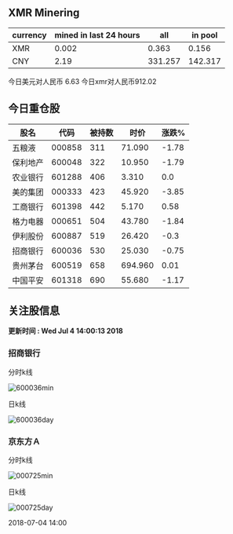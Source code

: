 ## XMR Minering

|currency|mined in last 24 hours|all|in pool|
|---|---|---|---|
|XMR|0.002|0.363|0.156|
|CNY|2.19|331.257|142.317|

今日美元对人民币 6.63	今日xmr对人民币912.02


## 今日重仓股 

|股名|代码|被持数|时价|涨跌%|
|---|---|---|---|---|
|五粮液|000858|311|71.090|-1.78|
|保利地产|600048|322|10.950|-1.79|
|农业银行|601288|406|3.310|0.0|
|美的集团|000333|423|45.920|-3.85|
|工商银行|601398|442|5.170|0.58|
|格力电器|000651|504|43.780|-1.84|
|伊利股份|600887|519|26.420|-0.3|
|招商银行|600036|530|25.030|-0.75|
|贵州茅台|600519|658|694.960|0.01|
|中国平安|601318|690|55.680|-1.17|

## 关注股信息
**更新时间 : Wed Jul  4 14:00:13 2018**
### 招商银行 
分时k线

![600036min](http://image.sinajs.cn/newchart/min/n/sh600036.gif)

日k线

![600036day](http://image.sinajs.cn/newchart/daily/n/sh600036.gif)

### 京东方Ａ 
分时k线

![000725min](http://image.sinajs.cn/newchart/min/n/sz000725.gif)

日k线

![000725day](http://image.sinajs.cn/newchart/daily/n/sz000725.gif)

2018-07-04 14:00